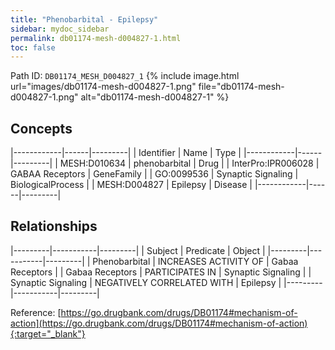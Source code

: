 ```yaml
---
title: "Phenobarbital - Epilepsy"
sidebar: mydoc_sidebar
permalink: db01174-mesh-d004827-1.html
toc: false 
---
```



Path ID: `DB01174_MESH_D004827_1`
{% include image.html url="images/db01174-mesh-d004827-1.png" file="db01174-mesh-d004827-1.png" alt="db01174-mesh-d004827-1" %}

## Concepts

|------------|------|---------|
| Identifier | Name | Type    |
|------------|------|---------|
| MESH:D010634 | phenobarbital | Drug |
| InterPro:IPR006028 | GABAA Receptors | GeneFamily |
| GO:0099536 | Synaptic Signaling | BiologicalProcess |
| MESH:D004827 | Epilepsy | Disease |
|------------|------|---------|

## Relationships

|---------|-----------|---------|
| Subject | Predicate | Object  |
|---------|-----------|---------|
| Phenobarbital | INCREASES ACTIVITY OF | Gabaa Receptors |
| Gabaa Receptors | PARTICIPATES IN | Synaptic Signaling |
| Synaptic Signaling | NEGATIVELY CORRELATED WITH | Epilepsy |
|---------|-----------|---------|

Reference: [https://go.drugbank.com/drugs/DB01174#mechanism-of-action](https://go.drugbank.com/drugs/DB01174#mechanism-of-action){:target="_blank"}